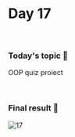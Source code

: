 # Day 17

&nbsp;

### Today's topic 🎯
OOP quiz proiect

&nbsp;

### Final result 🎉
![17](https://user-images.githubusercontent.com/22590804/189540179-1de8a3d1-b308-46a7-8480-9252199474c1.jpeg)


